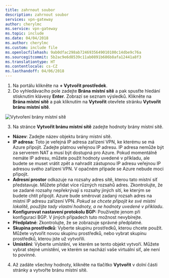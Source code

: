 ```yaml
---
title: zahrnout soubor
description: zahrnout soubor
services: vpn-gateway
author: cherylmc
ms.service: vpn-gateway
ms.topic: include
ms.date: 04/04/2018
ms.author: cherylmc
ms.custom: include file
ms.openlocfilehash: 9ab0dfac298ab7246935649010100c14dbe9c76a
ms.sourcegitcommit: 5b2ac9e6d8539c11ab0891b686b8afa12441a8f3
ms.translationtype: HT
ms.contentlocale: cs-CZ
ms.lasthandoff: 04/06/2018
---
```

1. Na portálu klikněte na **+ Vytvořit prostředek**.
2. Do vyhledávacího pole zadejte **Brána místní sítě** a pak spusťte hledání stisknutím klávesy **Enter**. Zobrazí se seznam výsledků. Klikněte na **Brána místní sítě** a pak kliknutím na **Vytvořit** otevřete stránku **Vytvořit bránu místní sítě**.

  ![Vytvoření brány místní sítě](./media/vpn-gateway-add-local-network-gateway-portal-include/create-local-network-gateway.png "Vytvoření brány místní sítě")

3. Na stránce **Vytvořit bránu místní sítě** zadejte hodnoty brány místní sítě.

  - **Název**: Zadejte název objektu brány místní sítě.
  - **IP adresa**: Toto je veřejná IP adresa zařízení VPN, ke kterému se má Azure připojit. Zadejte platnou veřejnou IP adresu. IP adresa nemůže být za serverem NAT a musí být dostupná pro Azure. Pokud momentálně nemáte IP adresu, můžete použít hodnoty uvedené v příkladu, ale budete se muset vrátit zpět a nahradit zástupnou IP adresu veřejnou IP adresou svého zařízení VPN. V opačném případe se Azure nebude moci připojit.
  - **Adresní prostor** odkazuje na rozsahy adres sítě, kterou tato místní síť představuje. Můžete přidat více různých rozsahů adres. Zkontrolujte, že se zadané rozsahy nepřekrývají s rozsahy jiných sítí, ke kterým se budete chtít připojit. Azure bude směrovat zadaný rozsah adres na místní IP adresu zařízení VPN. *Pokud se chcete připojit ke své místní lokalitě, použijte tady vlastní hodnoty, a ne hodnoty uvedené v příkladu*.
  - **Konfigurovat nastavení protokolu BGP:** Používejte jenom při konfiguraci BGP. V jiných případech tuto možnost nevybírejte.
  - **Předplatné**: Zkontrolujte, že se zobrazuje správné předplatné.
  - **Skupina prostředků**: Vyberte skupinu prostředků, kterou chcete použít. Můžete vytvořit novou skupinu prostředků, nebo vybrat skupinu prostředků, kterou jste už vytvořili.
  - **Umístění**: Vyberte umístění, ve kterém se tento objekt vytvoří. Můžete vybrat stejné umístění, ve kterém se nachází vaše virtuální síť, ale není to povinné.

4. Až zadáte všechny hodnoty, klikněte na tlačítko **Vytvořit** v dolní části stránky a vytvořte bránu místní sítě.